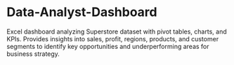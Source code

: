 # Data-Analyst-Dashboard
Excel dashboard analyzing Superstore dataset with pivot tables, charts, and KPIs. Provides insights into sales, profit, regions, products, and customer segments to identify key opportunities and underperforming areas for business strategy.
